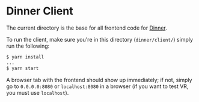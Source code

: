 # Dinner Client

The current directory is the base for all frontend code for [Dinner](https://github.com/UCLA-Creative-Labs/dinner.git).

To run the client, make sure you're in this directory (`dinner/client/`) simply run the following:

```sh
$ yarn install
...
$ yarn start
```

A browser tab with the frontend should show up immediately; if not, simply go to `0.0.0.0:8080` or `localhost:8080` in a browser (if you want to test VR, you must use `localhost`).
